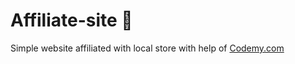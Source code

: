 # Affiliate-site :money_mouth_face:                                                                                                                                                                                                                                                                                              
Simple website affiliated with local store
 with help of <a href="http://johnelder.com/">Codemy.com</a>
